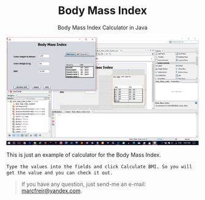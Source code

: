 # <div align="center">Body Mass Index</div>
<div align="center">Body Mass Index Calculator in Java</div>

<br />

<div align="center"><img src="./_res/preview_2017-07-11.png" alt="BMI" /></div>

This is just an example of calculator for the Body Mass Index.

    Type the values into the fields and click Calculate BMI. So you will get the value and you can check it out.

>If you have any question, just send-me an e-mail: marcfreir@yandex.com.
